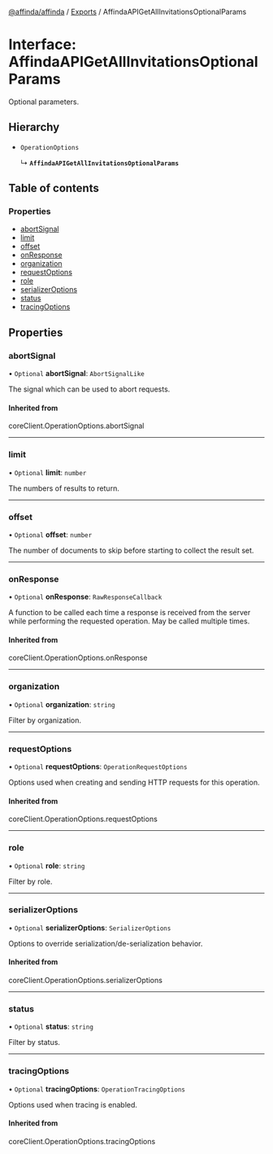 [@affinda/affinda](../README.md) / [Exports](../modules.md) / AffindaAPIGetAllInvitationsOptionalParams

# Interface: AffindaAPIGetAllInvitationsOptionalParams

Optional parameters.

## Hierarchy

- `OperationOptions`

  ↳ **`AffindaAPIGetAllInvitationsOptionalParams`**

## Table of contents

### Properties

- [abortSignal](AffindaAPIGetAllInvitationsOptionalParams.md#abortsignal)
- [limit](AffindaAPIGetAllInvitationsOptionalParams.md#limit)
- [offset](AffindaAPIGetAllInvitationsOptionalParams.md#offset)
- [onResponse](AffindaAPIGetAllInvitationsOptionalParams.md#onresponse)
- [organization](AffindaAPIGetAllInvitationsOptionalParams.md#organization)
- [requestOptions](AffindaAPIGetAllInvitationsOptionalParams.md#requestoptions)
- [role](AffindaAPIGetAllInvitationsOptionalParams.md#role)
- [serializerOptions](AffindaAPIGetAllInvitationsOptionalParams.md#serializeroptions)
- [status](AffindaAPIGetAllInvitationsOptionalParams.md#status)
- [tracingOptions](AffindaAPIGetAllInvitationsOptionalParams.md#tracingoptions)

## Properties

### abortSignal

• `Optional` **abortSignal**: `AbortSignalLike`

The signal which can be used to abort requests.

#### Inherited from

coreClient.OperationOptions.abortSignal

___

### limit

• `Optional` **limit**: `number`

The numbers of results to return.

___

### offset

• `Optional` **offset**: `number`

The number of documents to skip before starting to collect the result set.

___

### onResponse

• `Optional` **onResponse**: `RawResponseCallback`

A function to be called each time a response is received from the server
while performing the requested operation.
May be called multiple times.

#### Inherited from

coreClient.OperationOptions.onResponse

___

### organization

• `Optional` **organization**: `string`

Filter by organization.

___

### requestOptions

• `Optional` **requestOptions**: `OperationRequestOptions`

Options used when creating and sending HTTP requests for this operation.

#### Inherited from

coreClient.OperationOptions.requestOptions

___

### role

• `Optional` **role**: `string`

Filter by role.

___

### serializerOptions

• `Optional` **serializerOptions**: `SerializerOptions`

Options to override serialization/de-serialization behavior.

#### Inherited from

coreClient.OperationOptions.serializerOptions

___

### status

• `Optional` **status**: `string`

Filter by status.

___

### tracingOptions

• `Optional` **tracingOptions**: `OperationTracingOptions`

Options used when tracing is enabled.

#### Inherited from

coreClient.OperationOptions.tracingOptions
